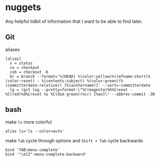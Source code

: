 # nuggets
Any helpful tidbit of information that I want to be able to find later.

## Git
aliases
```
[alias]
  s = status
  co = checkout
  cob = checkout -b
  br = branch --format='%(HEAD) %(color:yellow)%(refname:short)%(color:reset) - %(contents:subject) %(color:green)(%(committerdate:relative)) [%(authorname)]' --sort=-committerdate
  lg = !git log --pretty=format:\"%C(magenta)%h%Creset -%C(red)%d%Creset %s %C(dim green)(%cr) [%an]\" --abbrev-commit -30
```

## bash

make `ls` more colorful
```
alias ls='ls --color=auto'
```

make `Tab` cycle through options and `Shift + Tab` cycle backwards
```
bind 'TAB:menu-complete'
bind '"\e[Z":menu-complete-backward'
```
